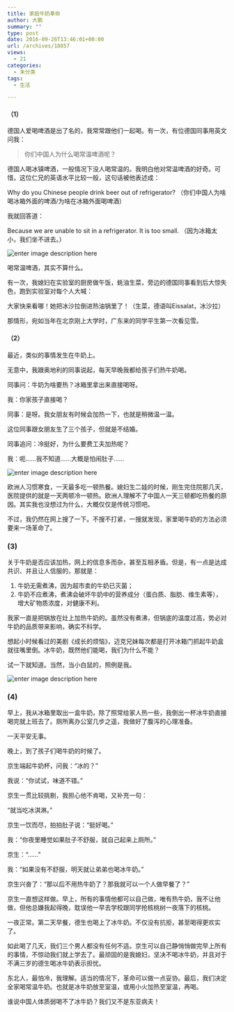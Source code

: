 ```yaml
---
title: 家庭牛奶革命
author: 大鹏
summary: ""
type: post
date: 2016-09-26T13:46:01+00:00
url: /archives/18857
views:
  - 21
categories:
  - 未分类
tags:
  - 生活

---
```

#### （1）

德国人爱喝啤酒是出了名的，我常常跟他们一起喝。有一次，有位德国同事用英文问我：

> 你们中国人为什么喝常温啤酒呢？

德国人喝冰镇啤酒，一般情况下没人喝常温的。我明白他对常温啤酒的好奇。可惜，这位仁兄的英语水平比较一般，这句话被他表述成：

Why do you Chinese people drink beer out of refrigerator? （你们中国人为啥喝冰箱外面的啤酒/为啥在冰箱外面喝啤酒）

我就回答道：

Because we are unable to sit in a refrigerator. It is too small. （因为冰箱太小，我们坐不进去。）

![enter image description here][1]

喝常温啤酒，其实不算什么。

有一次，我媳妇在实验室的厨房做午饭，蚝油生菜，旁边的德国同事看到后大惊失色，跑到实验室对每个人大喊：

大家快来看哪！她把冰沙拉倒进热油锅里了！（生菜，德语叫Eissalat，冰沙拉）

那情形，宛如当年在北京刚上大学时，广东来的同学平生第一次看见雪。

#### （2）

最近，类似的事情发生在牛奶上。

无意中，我跟奥地利的同事说起，每天早晚我都给孩子们热牛奶喝。

同事问：牛奶为啥要热？冰箱里拿出来直接喝呀。

我：你家孩子直接喝？

同事：是呀。我女朋友有时候会加热一下，也就是稍微温一温。

这位同事跟女朋友生了三个孩子，但就是不结婚。

同事追问：冷挺好，为什么要费工夫加热呢？

我：呃……我不知道……大概是怕闹肚子……

![enter image description here][2]

欧洲人习惯寒食，一天最多吃一顿热餐。媳妇生二娃的时候，刚生完住院那几天，医院提供的就是一天两顿冷一顿热。欧洲人理解不了中国人一天三顿都吃热餐的原因。其实我也没想过为什么，大概仅仅是传统习惯吧。

不过，我仍然在网上搜了一下。不搜不打紧，一搜就发现，家里喝牛奶的方法必须要来一场革命了。

### (3)

关于牛奶是否应该加热，网上的信息多而杂，甚至互相矛盾。但是，有一点是达成共识、并且让人信服的，那就是：

  1. 牛奶无需煮沸，因为超市卖的牛奶已灭菌；
  2. 牛奶不应煮沸，煮沸会破坏牛奶中的营养成分（蛋白质、脂肪、维生素等），增大矿物质浓度，对健康不利。

我家一直是把锅放在灶上加热牛奶的。虽然没有煮沸，但锅底的温度过高，势必对牛奶的品质带来影响，确实不科学。

想起小时候看过的美剧《成长的烦恼》，迈克兄妹每次都是打开冰箱门抓起牛奶盒就往嘴里倒。冰牛奶，既然他们能喝，我们为什么不能？

试一下就知道。当然，当小白鼠的，照例是我。

![enter image description here][3]

### (4)

早上，我从冰箱里取出一盒牛奶，除了照常给家人热一些，我倒出一杯冰牛奶直接喝完就上班去了。厕所离办公室几步之遥，我做好了腹泻的心理准备。

一天平安无事。

晚上，到了孩子们喝牛奶的时候了。

京生端起牛奶杯，问我：“冰的？”

我说：“你试试，味道不错。”

京生一贯比较挑剔，我担心他不肯喝，又补充一句：

“就当吃冰淇淋。”

京生一饮而尽，拍拍肚子说：“挺好喝。”

我：“你夜里睡觉如果肚子不舒服，就自己起来上厕所。”

京生：“……”

我：“如果没有不舒服，明天就让弟弟也喝冰牛奶。”

京生兴奋了：“那以后不用热牛奶了？那我就可以一个人做早餐了？”

京生一直想这样做。早上，所有的事情他都可以自己做，唯有热牛奶，我不让他做，但他总嫌我起得晚，耽误他一早去学校跟同学抢核桃树一夜落下的核桃。

一夜正常。第二天早餐，德生也喝上了冰牛奶。不仅没有抗拒，甚至喝得更欢实了。

如此喝了几天，我们三个男人都没有任何不适。京生可以自己静悄悄做完早上所有的事情，不惊动我们就上学去了。最顽固的是我媳妇，坚决不喝冰牛奶，并且对于不满三岁的德生喝冰牛奶表示担忧。

东北人，最怕冷，我理解。适当的情况下，革命可以做一点妥协。最后，我们决定全家喝常温牛奶。也就是冰牛奶放至室温，或用小火加热至室温，再喝。

谁说中国人体质弱喝不了冰牛奶？我们又不是东亚病夫！

 [1]: http://img4.wikia.nocookie.net/__cb20100501010655/uncyclopedia/images/1/12/Elephant_fridge.png
 [2]: http://www.comfytummy.com/wp-content/uploads/2009/06/yogurt-heating-milk1.jpg
 [3]: http://www.medicalnewstoday.com/content/images/articles/296/296564/cow-and-a-jug-of-milk.jpg
